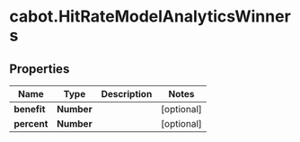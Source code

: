 # cabot.HitRateModelAnalyticsWinners

## Properties

Name | Type | Description | Notes
------------ | ------------- | ------------- | -------------
**benefit** | **Number** |  | [optional] 
**percent** | **Number** |  | [optional] 


